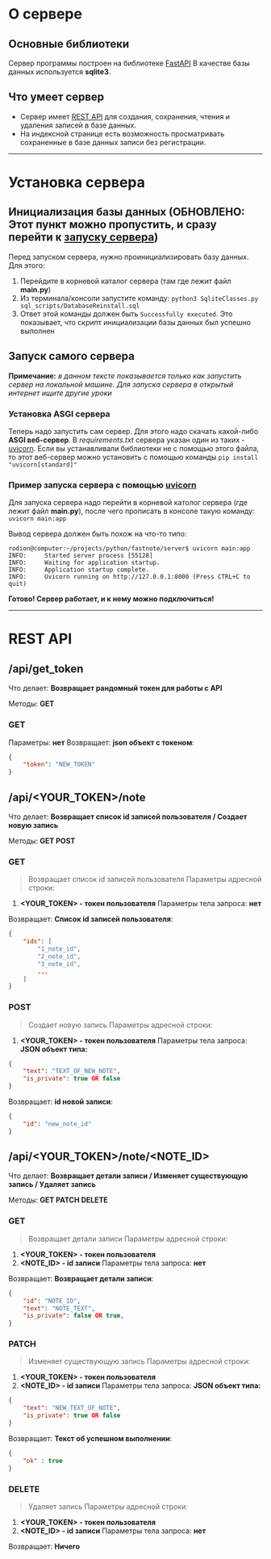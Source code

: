 # О сервере
## Основные библиотеки
Сервер программы построен на библиотеке [FastAPI](https://fastapi.tiangolo.com/)
В качестве базы данных используется **sqlite3**.

## Что умеет сервер
- Сервер имеет [REST API](#rest-api) для создания, сохранения, чтения и удаления записей в базе данных.
- На индексной странице есть возможность просматривать сохраненные в базе данных записи без регистрации.

---

# Установка сервера
## Инициализация базы данных (ОБНОВЛЕНО: Этот пункт можно пропустить, и сразу перейти к [запуску сервера](#запуск-самого-сервера))
Перед запуском сервера, нужно проинициализировать базу данных.
Для этого:
1. Перейдите в корневой каталог сервера (там где лежит файл **main.py**)
2. Из терминала/консоли запустите команду: `python3 SqliteClasses.py sql_scripts/DatabaseReinstall.sql`
3. Ответ этой команды должен быть `Successfully executed`. Это показывает, что скрипт инициализации базы данных был успешно выполнен

## Запуск самого сервера
**Примечание:** *в данном тексте показывается только как запустить сервер на локальной машине. Для запуска сервера в открытый интернет ищите другие уроки*

### Установка ASGI сервера
Теперь надо запустить сам сервер. Для этого надо скачать какой-либо **ASGI веб-сервер**.
В *requirements.txt* сервера указан один из таких - [uvicorn](https://www.uvicorn.org/).
Если вы устанавливали библиотеки не с помощью этого файла, то этот веб-сервер можно установить с помощью команды `pip install "uvicorn[standard]"`

### Пример запуска сервера с помощью [uvicorn](https://www.uvicorn.org/)
Для запуска сервера надо перейти в корневой католог сервера (где лежит файл **main.py**), после чего прописать в консоле такую команду:
`uvicorn main:app`

Вывод сервера должен быть похож на что-то типо:
```
rodion@computer:~/projects/python/fastnote/server$ uvicorn main:app
INFO:     Started server process [55128]
INFO:     Waiting for application startup.
INFO:     Application startup complete.
INFO:     Uvicorn running on http://127.0.0.1:8000 (Press CTRL+C to quit)
```

**Готово! Сервер работает, и к нему можно подключиться!**

---

# REST API
## /api/get_token
Что делает: **Возвращает рандомный токен для работы с API**

Методы: **GET**

### GET
Параметры: **нет**
Возвращает: **json объект с токеном**:
```json
{
    "token": "NEW_TOKEN"
}
```

## /api/<YOUR_TOKEN>/note
Что делает: **Возвращает список id записей пользователя / Создает новую запись**

Методы: **GET POST**

### GET
> Возвращает список id записей пользователя
Параметры адресной строки:
1. **<YOUR_TOKEN> - токен пользователя**
Параметры тела запроса:
**нет**

Возвращает: **Список id записей пользователя**:
```json
{
    "ids": [
        "1_note_id",
        "2_note_id",
        "3_note_id",
        ...
    ]
}
```

### POST
> Создает новую запись
Параметры адресной строки:
1. **<YOUR_TOKEN> - токен пользователя**
Параметры тела запроса:
**JSON объект типа:**
```json
{
    "text": "TEXT_OF_NEW_NOTE",
    "is_private": true OR false
}
```

Возвращает: **id новой записи**:
```json
{
    "id": "new_note_id"
}
```

## /api/<YOUR_TOKEN>/note/<NOTE_ID>
Что делает: **Возвращает детали записи / Изменяет существующую запись / Удаляет запись**

Методы: **GET PATCH DELETE**

### GET
> Возвращает детали записи
Параметры адресной строки:
1. **<YOUR_TOKEN> - токен пользователя**
2. **<NOTE_ID> - id записи**
Параметры тела запроса:
**нет**

Возвращает: **Возвращает детали записи**:
```json
{
    "id": "NOTE_ID",
    "text": "NOTE_TEXT",
    "is_private": false OR true,
}
```

### PATCH
> Изменяет существующую запись
Параметры адресной строки:
1. **<YOUR_TOKEN> - токен пользователя**
2. **<NOTE_ID> - id записи**
Параметры тела запроса:
**JSON объект типа:**
```json
{
    "text": "NEW_TEXT_OF_NOTE",
    "is_private": true OR false
}
```

Возвращает: **Текст об успешном выполнении**:
```json
{
    "ok" : true
}
```

### DELETE
> Удаляет запись
Параметры адресной строки:
1. **<YOUR_TOKEN> - токен пользователя**
2. **<NOTE_ID> - id записи**
Параметры тела запроса:
**нет**

Возвращает: **Ничего**
